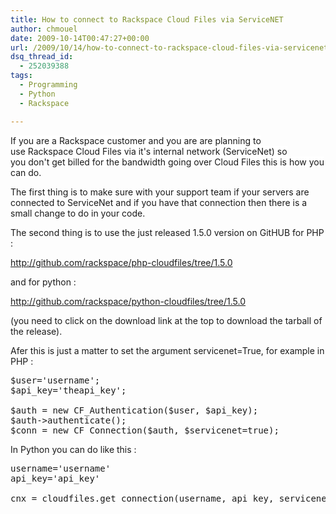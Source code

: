 ```yaml
---
title: How to connect to Rackspace Cloud Files via ServiceNET
author: chmouel
date: 2009-10-14T00:47:27+00:00
url: /2009/10/14/how-to-connect-to-rackspace-cloud-files-via-servicenet/
dsq_thread_id:
  - 252039388
tags:
  - Programming
  - Python
  - Rackspace

---
```

<span style="background-color: #ffffff;">If you are a Rackspace customer and you are are planning to use Rackspace Cloud Files via it's internal network (ServiceNet) so you don't get billed for the bandwidth going over Cloud Files this is how you can do.</span>

The first thing is to make sure with your support team if your servers are connected to ServiceNet and if you have that connection then there is a small change to do in your code.

The second thing is to use the just released 1.5.0 version on GitHUB for PHP :

<http://github.com/rackspace/php-cloudfiles/tree/1.5.0>

and for python :

<http://github.com/rackspace/python-cloudfiles/tree/1.5.0>

(you need to click on the download link at the top to download the tarball of the release).

Afer this is just a matter to set the argument servicenet=True, for example in PHP :

<pre lang="php">$user='username';
$api_key='theapi_key';

$auth = new CF_Authentication($user, $api_key);
$auth->authenticate();
$conn = new CF_Connection($auth, $servicenet=true);
</pre>

In Python you can do like this :

<pre lang="python">username='username'
api_key='api_key'

cnx = cloudfiles.get_connection(username, api_key, servicenet=True)</pre>